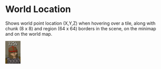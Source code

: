 # World Location
Shows world point location (X,Y,Z) when hovering over a tile, along with chunk (8 x 8) and region (64 x 64) borders in the scene, on the minimap and on the world map.

![world map icon](icon.png)
